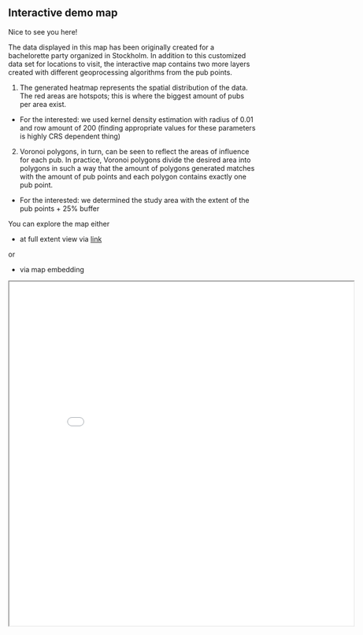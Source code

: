 ## Interactive demo map


Nice to see you here!


The data displayed in this map has been originally created for a bachelorette party organized in Stockholm. In addition to this customized data set for locations to visit, the interactive map contains two more layers created with different geoprocessing algorithms from the pub points.

1. The generated heatmap represents the spatial distribution of the data. The red areas are hotspots; this is where the biggest amount of pubs per area exist.
- For the interested: we used kernel density estimation with radius of 0.01 and row amount of 200 (finding appropriate values for these parameters is highly CRS dependent thing)
2. Voronoi polygons, in turn, can be seen to reflect the areas of influence for each pub. In practice, Voronoi polygons divide the desired area into polygons in such a way that the amount of polygons generated matches with the amount of pub points and each polygon contains exactly one pub point.
- For the interested: we determined the study area with the extent of the pub points + 25% buffer


You can explore the map either
- at full extent view via [link](map.html)

or
- via map embedding

<iframe src="map.html" height="700" width="700"></iframe>
